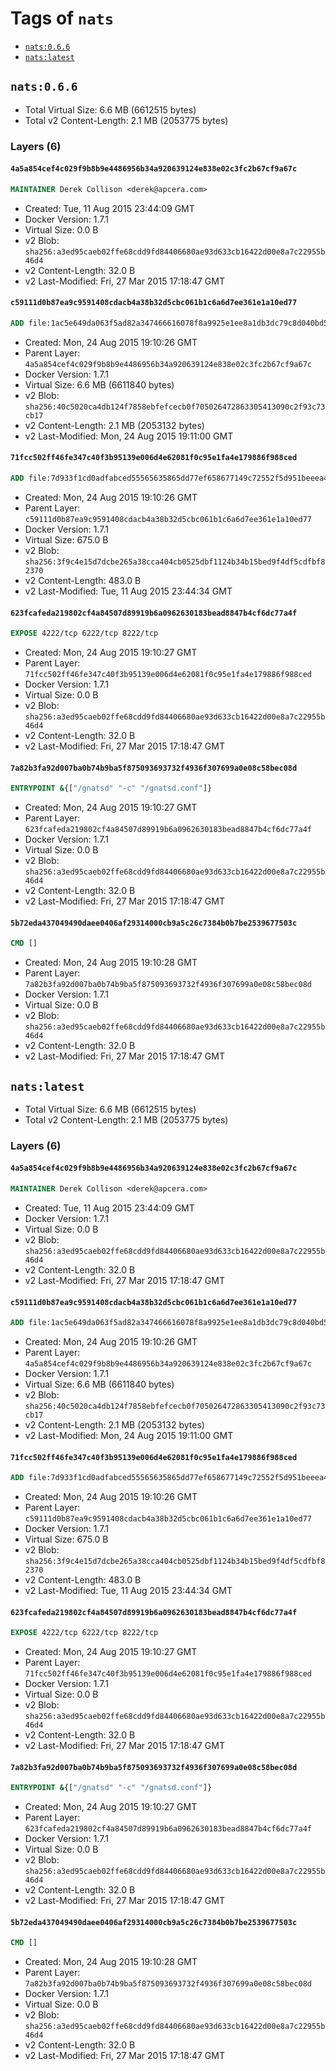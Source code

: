 <!-- THIS FILE IS GENERATED VIA '.template-helpers/generate-tag-details.pl' -->

# Tags of `nats`

-	[`nats:0.6.6`](#nats066)
-	[`nats:latest`](#natslatest)

## `nats:0.6.6`

-	Total Virtual Size: 6.6 MB (6612515 bytes)
-	Total v2 Content-Length: 2.1 MB (2053775 bytes)

### Layers (6)

#### `4a5a854cef4c029f9b8b9e4486956b34a920639124e838e02c3fc2b67cf9a67c`

```dockerfile
MAINTAINER Derek Collison <derek@apcera.com>
```

-	Created: Tue, 11 Aug 2015 23:44:09 GMT
-	Docker Version: 1.7.1
-	Virtual Size: 0.0 B
-	v2 Blob: `sha256:a3ed95caeb02ffe68cdd9fd84406680ae93d633cb16422d00e8a7c22955b46d4`
-	v2 Content-Length: 32.0 B
-	v2 Last-Modified: Fri, 27 Mar 2015 17:18:47 GMT

#### `c59111d0b87ea9c9591408cdacb4a38b32d5cbc061b1c6a6d7ee361e1a10ed77`

```dockerfile
ADD file:1ac5e649da063f5ad82a347466616078f8a9925e1ee8a1db3dc79c8d040bd556 in /gnatsd
```

-	Created: Mon, 24 Aug 2015 19:10:26 GMT
-	Parent Layer: `4a5a854cef4c029f9b8b9e4486956b34a920639124e838e02c3fc2b67cf9a67c`
-	Docker Version: 1.7.1
-	Virtual Size: 6.6 MB (6611840 bytes)
-	v2 Blob: `sha256:40c5020ca4db124f7858ebfefcecb0f705026472863305413090c2f93c73cb17`
-	v2 Content-Length: 2.1 MB (2053132 bytes)
-	v2 Last-Modified: Mon, 24 Aug 2015 19:11:00 GMT

#### `71fcc502ff46fe347c40f3b95139e006d4e62081f0c95e1fa4e179886f988ced`

```dockerfile
ADD file:7d933f1cd0adfabced55565635865dd77ef658677149c72552f5d951beeea462 in /gnatsd.conf
```

-	Created: Mon, 24 Aug 2015 19:10:26 GMT
-	Parent Layer: `c59111d0b87ea9c9591408cdacb4a38b32d5cbc061b1c6a6d7ee361e1a10ed77`
-	Docker Version: 1.7.1
-	Virtual Size: 675.0 B
-	v2 Blob: `sha256:3f9c4e15d7dcbe265a38cca404cb0525dbf1124b34b15bed9f4df5cdfbf82370`
-	v2 Content-Length: 483.0 B
-	v2 Last-Modified: Tue, 11 Aug 2015 23:44:34 GMT

#### `623fcafeda219802cf4a84507d89919b6a0962630183bead8847b4cf6dc77a4f`

```dockerfile
EXPOSE 4222/tcp 6222/tcp 8222/tcp
```

-	Created: Mon, 24 Aug 2015 19:10:27 GMT
-	Parent Layer: `71fcc502ff46fe347c40f3b95139e006d4e62081f0c95e1fa4e179886f988ced`
-	Docker Version: 1.7.1
-	Virtual Size: 0.0 B
-	v2 Blob: `sha256:a3ed95caeb02ffe68cdd9fd84406680ae93d633cb16422d00e8a7c22955b46d4`
-	v2 Content-Length: 32.0 B
-	v2 Last-Modified: Fri, 27 Mar 2015 17:18:47 GMT

#### `7a82b3fa92d007ba0b74b9ba5f875093693732f4936f307699a0e08c58bec08d`

```dockerfile
ENTRYPOINT &{["/gnatsd" "-c" "/gnatsd.conf"]}
```

-	Created: Mon, 24 Aug 2015 19:10:27 GMT
-	Parent Layer: `623fcafeda219802cf4a84507d89919b6a0962630183bead8847b4cf6dc77a4f`
-	Docker Version: 1.7.1
-	Virtual Size: 0.0 B
-	v2 Blob: `sha256:a3ed95caeb02ffe68cdd9fd84406680ae93d633cb16422d00e8a7c22955b46d4`
-	v2 Content-Length: 32.0 B
-	v2 Last-Modified: Fri, 27 Mar 2015 17:18:47 GMT

#### `5b72eda437049490daee0406af29314000cb9a5c26c7384b0b7be2539677503c`

```dockerfile
CMD []
```

-	Created: Mon, 24 Aug 2015 19:10:28 GMT
-	Parent Layer: `7a82b3fa92d007ba0b74b9ba5f875093693732f4936f307699a0e08c58bec08d`
-	Docker Version: 1.7.1
-	Virtual Size: 0.0 B
-	v2 Blob: `sha256:a3ed95caeb02ffe68cdd9fd84406680ae93d633cb16422d00e8a7c22955b46d4`
-	v2 Content-Length: 32.0 B
-	v2 Last-Modified: Fri, 27 Mar 2015 17:18:47 GMT

## `nats:latest`

-	Total Virtual Size: 6.6 MB (6612515 bytes)
-	Total v2 Content-Length: 2.1 MB (2053775 bytes)

### Layers (6)

#### `4a5a854cef4c029f9b8b9e4486956b34a920639124e838e02c3fc2b67cf9a67c`

```dockerfile
MAINTAINER Derek Collison <derek@apcera.com>
```

-	Created: Tue, 11 Aug 2015 23:44:09 GMT
-	Docker Version: 1.7.1
-	Virtual Size: 0.0 B
-	v2 Blob: `sha256:a3ed95caeb02ffe68cdd9fd84406680ae93d633cb16422d00e8a7c22955b46d4`
-	v2 Content-Length: 32.0 B
-	v2 Last-Modified: Fri, 27 Mar 2015 17:18:47 GMT

#### `c59111d0b87ea9c9591408cdacb4a38b32d5cbc061b1c6a6d7ee361e1a10ed77`

```dockerfile
ADD file:1ac5e649da063f5ad82a347466616078f8a9925e1ee8a1db3dc79c8d040bd556 in /gnatsd
```

-	Created: Mon, 24 Aug 2015 19:10:26 GMT
-	Parent Layer: `4a5a854cef4c029f9b8b9e4486956b34a920639124e838e02c3fc2b67cf9a67c`
-	Docker Version: 1.7.1
-	Virtual Size: 6.6 MB (6611840 bytes)
-	v2 Blob: `sha256:40c5020ca4db124f7858ebfefcecb0f705026472863305413090c2f93c73cb17`
-	v2 Content-Length: 2.1 MB (2053132 bytes)
-	v2 Last-Modified: Mon, 24 Aug 2015 19:11:00 GMT

#### `71fcc502ff46fe347c40f3b95139e006d4e62081f0c95e1fa4e179886f988ced`

```dockerfile
ADD file:7d933f1cd0adfabced55565635865dd77ef658677149c72552f5d951beeea462 in /gnatsd.conf
```

-	Created: Mon, 24 Aug 2015 19:10:26 GMT
-	Parent Layer: `c59111d0b87ea9c9591408cdacb4a38b32d5cbc061b1c6a6d7ee361e1a10ed77`
-	Docker Version: 1.7.1
-	Virtual Size: 675.0 B
-	v2 Blob: `sha256:3f9c4e15d7dcbe265a38cca404cb0525dbf1124b34b15bed9f4df5cdfbf82370`
-	v2 Content-Length: 483.0 B
-	v2 Last-Modified: Tue, 11 Aug 2015 23:44:34 GMT

#### `623fcafeda219802cf4a84507d89919b6a0962630183bead8847b4cf6dc77a4f`

```dockerfile
EXPOSE 4222/tcp 6222/tcp 8222/tcp
```

-	Created: Mon, 24 Aug 2015 19:10:27 GMT
-	Parent Layer: `71fcc502ff46fe347c40f3b95139e006d4e62081f0c95e1fa4e179886f988ced`
-	Docker Version: 1.7.1
-	Virtual Size: 0.0 B
-	v2 Blob: `sha256:a3ed95caeb02ffe68cdd9fd84406680ae93d633cb16422d00e8a7c22955b46d4`
-	v2 Content-Length: 32.0 B
-	v2 Last-Modified: Fri, 27 Mar 2015 17:18:47 GMT

#### `7a82b3fa92d007ba0b74b9ba5f875093693732f4936f307699a0e08c58bec08d`

```dockerfile
ENTRYPOINT &{["/gnatsd" "-c" "/gnatsd.conf"]}
```

-	Created: Mon, 24 Aug 2015 19:10:27 GMT
-	Parent Layer: `623fcafeda219802cf4a84507d89919b6a0962630183bead8847b4cf6dc77a4f`
-	Docker Version: 1.7.1
-	Virtual Size: 0.0 B
-	v2 Blob: `sha256:a3ed95caeb02ffe68cdd9fd84406680ae93d633cb16422d00e8a7c22955b46d4`
-	v2 Content-Length: 32.0 B
-	v2 Last-Modified: Fri, 27 Mar 2015 17:18:47 GMT

#### `5b72eda437049490daee0406af29314000cb9a5c26c7384b0b7be2539677503c`

```dockerfile
CMD []
```

-	Created: Mon, 24 Aug 2015 19:10:28 GMT
-	Parent Layer: `7a82b3fa92d007ba0b74b9ba5f875093693732f4936f307699a0e08c58bec08d`
-	Docker Version: 1.7.1
-	Virtual Size: 0.0 B
-	v2 Blob: `sha256:a3ed95caeb02ffe68cdd9fd84406680ae93d633cb16422d00e8a7c22955b46d4`
-	v2 Content-Length: 32.0 B
-	v2 Last-Modified: Fri, 27 Mar 2015 17:18:47 GMT

